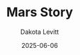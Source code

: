 ---
title: Mars Story
author: Dakota Levitt
date: 2025-06-06
tags: essays
category: signs
altimg: match
order: 5
layout: essay.njk
---